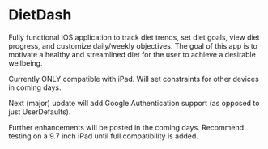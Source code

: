 # DietDash

Fully functional iOS application to track diet trends, set diet goals, view diet progress, and customize daily/weekly objectives. The goal of this app is to motivate a healthy and streamlined diet for the user to achieve a desirable wellbeing.

Currently ONLY compatible with iPad. Will set constraints for other devices in coming days.

Next (major) update will add Google Authentication support (as opposed to just UserDefaults). 

Further enhancements will be posted in the coming days. Recommend testing on a 9.7 inch iPad until full compatibility is added.
